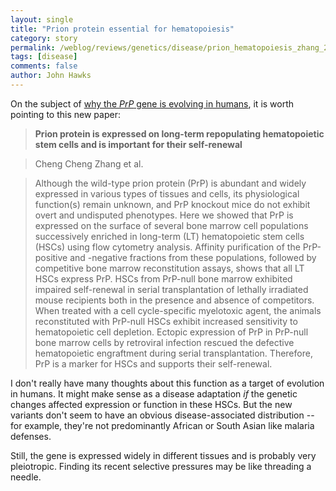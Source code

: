 ```yaml
---
layout: single 
title: "Prion protein essential for hematopoiesis" 
category: story
permalink: /weblog/reviews/genetics/disease/prion_hematopoiesis_zhang_2006.html
tags: [disease] 
comments: false 
author: John Hawks 
---
```



<p>
On the subject of <a href="http://johnhawks.net/weblog/reviews/genetics/brain/prion_ascertainment_soldevilla_2006.html">why the <i>PrP</i> gene is evolving in humans</a>, it is worth pointing to this new paper: 
</p>

<blockquote><b>Prion protein is expressed on long-term repopulating hematopoietic stem cells and is important for their self-renewal</b></blockquote>

<blockquote>Cheng Cheng Zhang et al. </blockquote>

<blockquote>Although the wild-type prion protein (PrP) is abundant and widely expressed in various types of tissues and cells, its physiological function(s) remain unknown, and PrP knockout mice do not exhibit overt and undisputed phenotypes. Here we showed that PrP is expressed on the surface of several bone marrow cell populations successively enriched in long-term (LT) hematopoietic stem cells (HSCs) using flow cytometry analysis. Affinity purification of the PrP-positive and -negative fractions from these populations, followed by competitive bone marrow reconstitution assays, shows that all LT HSCs express PrP. HSCs from PrP-null bone marrow exhibited impaired self-renewal in serial transplantation of lethally irradiated mouse recipients both in the presence and absence of competitors. When treated with a cell cycle-specific myelotoxic agent, the animals reconstituted with PrP-null HSCs exhibit increased sensitivity to hematopoietic cell depletion. Ectopic expression of PrP in PrP-null bone marrow cells by retroviral infection rescued the defective hematopoietic engraftment during serial transplantation. Therefore, PrP is a marker for HSCs and supports their self-renewal.</blockquote>

<p>
I don't really have many thoughts about this function as a target of evolution in humans. It might make sense as a disease adaptation <i>if</i> the genetic changes affected expression or function in these HSCs. But the new variants don't seem to have an obvious disease-associated distribution -- for example, they're not predominantly African or South Asian like malaria defenses. 
</p>

<p>
Still, the gene is expressed widely in different tissues and is probably very pleiotropic. Finding its recent selective pressures may be like threading a needle. 
</p>

